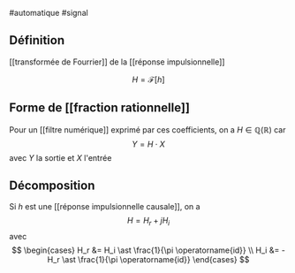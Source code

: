 #automatique #signal 

## Définition

[[transformée de Fourrier]] de la [[réponse impulsionnelle]]

$$
H = \mathcal{F}[h]
$$



## Forme de [[fraction rationnelle]]

Pour un [[filtre numérique]] exprimé par ces coefficients, on a $H \in \mathbb{Q}(\mathbb{R})$ car
$$
Y = H \cdot X
$$
avec $Y$ la sortie et $X$ l'entrée

## Décomposition

Si $h$ est une [[réponse impulsionnelle causale]], on a 
$$
H = H_r + jH_i
$$
avec 
$$ \begin{cases}
H_r &= H_i \ast \frac{1}{\pi \operatorname{id}} \\
 H_i &= - H_r \ast \frac{1}{\pi \operatorname{id}}
\end{cases} $$



